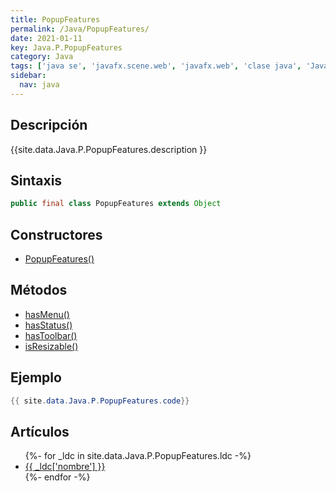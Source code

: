 ```yaml
---
title: PopupFeatures
permalink: /Java/PopupFeatures/
date: 2021-01-11
key: Java.P.PopupFeatures
category: Java
tags: ['java se', 'javafx.scene.web', 'javafx.web', 'clase java', 'JavaFX 2.0']
sidebar: 
  nav: java
---
```


## Descripción
{{site.data.Java.P.PopupFeatures.description }}

## Sintaxis
~~~java
public final class PopupFeatures extends Object
~~~

## Constructores
* [PopupFeatures()](/Java/PopupFeatures/PopupFeatures/)

## Métodos
* [hasMenu()](/Java/PopupFeatures/hasMenu/)
* [hasStatus()](/Java/PopupFeatures/hasStatus/)
* [hasToolbar()](/Java/PopupFeatures/hasToolbar/)
* [isResizable()](/Java/PopupFeatures/isResizable/)

## Ejemplo
~~~java
{{ site.data.Java.P.PopupFeatures.code}}
~~~

## Artículos
<ul>
{%- for _ldc in site.data.Java.P.PopupFeatures.ldc -%}
   <li>
       <a href="{{_ldc['url'] }}">{{ _ldc['nombre'] }}</a>
   </li>
{%- endfor -%}
</ul>
